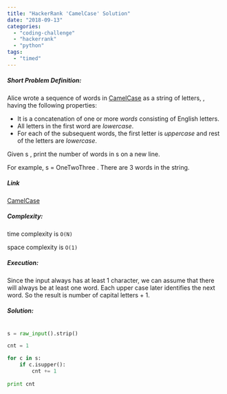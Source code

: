 ```yaml
---
title: "HackerRank 'CamelCase' Solution"
date: "2018-09-13"
categories: 
  - "coding-challenge"
  - "hackerrank"
  - "python"
tags: 
  - "timed"
---
```


##### Short Problem Definition:

Alice wrote a sequence of words in [CamelCase](https://en.wikipedia.org/wiki/CamelCase) as a string of letters, , having the following properties:

- It is a concatenation of one or more _words_ consisting of English letters.
- All letters in the first word are _lowercase_.
- For each of the subsequent words, the first letter is _uppercase_ and rest of the letters are _lowercase_.

Given s , print the number of words in s on a new line.

For example, s = OneTwoThree . There are 3 words in the string.

##### Link

[CamelCase](https://www.hackerrank.com/challenges/camelcase)

##### Complexity:

time complexity is `O(N)`

space complexity is `O(1)`

##### Execution:

Since the input always has at least 1 character, we can assume that there will always be at least one word. Each upper case later identifies the next word. So the result is number of capital letters + 1.

##### Solution:

```python

s = raw_input().strip()

cnt = 1

for c in s:
    if c.isupper():
        cnt += 1
        
print cnt
```
